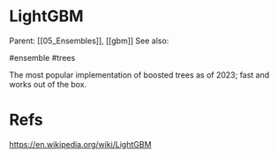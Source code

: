 # LightGBM

Parent: [[05_Ensembles]], [[gbm]]
See also:

#ensemble #trees


The most popular implementation of boosted trees as of 2023; fast and works out of the box.

# Refs

https://en.wikipedia.org/wiki/LightGBM